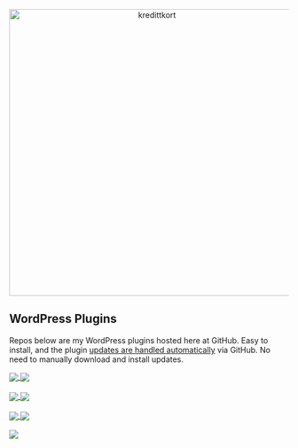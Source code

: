 
<!-- ![title-with-arrow](https://github.com/soderlind/soderlind/assets/1649452/0f685042-97c3-46ba-b290-804d07f05370) -->
<div align="center">
<img width="517" align="center" alt="kredittkort" src="https://github.com/user-attachments/assets/99b2bc83-ac5f-4905-b8c3-78cda14aa680" />
</div>

## WordPress Plugins

Repos below are my WordPress plugins hosted here at GitHub. Easy to install, and the plugin [updates are handled automatically](https://github.com/soderlind/wordpress-plugin-github-updater?tab=readme-ov-file#wordpress-plugin-github-updater) via GitHub. No need to manually download and install updates.

<a href="https://github.com/soderlind/additional-javascript#readme">
  <img align="center" src="https://github-readme-stats.vercel.app/api/pin/?username=soderlind&repo=additional-javascript&theme=default&layout=compact" />
</a>
<a href="https://github.com/soderlind/all-sites-cron#readme">
  <img align="center" src="https://github-readme-stats.vercel.app/api/pin/?username=soderlind&repo=all-sites-cron&theme=default&layout=compact" />
</a>
<br><br>
<a href="https://github.com/soderlind/editor-can-manage-privacy-options#readme">
  <img align="center" src="https://github-readme-stats.vercel.app/api/pin/?username=soderlind&repo=editor-can-manage-privacy-options&theme=default&layout=compact" />
</a>
<a href="https://github.com/soderlind/multisite-exporter#readme">
  <img align="center" src="https://github-readme-stats.vercel.app/api/pin/?username=soderlind&repo=multisite-exporter&theme=default&layout=compact" />
</a>
<br><br>
<a href="https://github.com/soderlind/read-offline#readme">
  <img align="center" src="https://github-readme-stats.vercel.app/api/pin/?username=soderlind&repo=read-offline&theme=default&layout=compact" />
</a>
<a href="https://github.com/soderlind/super-admin-switch-to-admin#readme">
  <img align="center" src="https://github-readme-stats.vercel.app/api/pin/?username=soderlind&repo=super-admin-switch-to-admin&theme=default&layout=compact" />
</a>
<br><br>
<a href="https://github.com/soderlind/wp-loupe#readme">
  <img align="center" src="https://github-readme-stats.vercel.app/api/pin/?username=soderlind&repo=wp-loupe&theme=default&layout=compact" />
</a>

<br><br>
